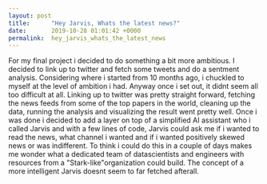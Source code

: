 ```yaml
---
layout: post
title:      "Hey Jarvis, Whats the latest news?"
date:       2019-10-28 01:01:42 +0000
permalink:  hey_jarvis_whats_the_latest_news
---
```



For my final project i decided to do something a bit more ambitious. I decided to link up to twitter and fetch some tweets and do a sentment analysis. Considering where i started from 10 months ago, i chuckled to myself at the level of ambition i had. Anyway once i set out, it didnt seem all too difficult at all. Linking up to twitter was pretty straight forward, fetching the news feeds from some of the top papers in the world, cleaning up the data, running the analysis and visualizing the result went pretty well. Once i was done i decided to add a layer on top of a simplified AI assistant who i called Jarvis and with a few lines of code, Jarvis could ask me if i wanted to read the news, what channel i wanted and if i wanted positively skewed news or was indifferent. To think i could do this in a couple of days makes me wonder what a dedicated team of datascientists and engineers with resources from a "Stark-like"organization could build.  The concept of a more intelligent Jarvis doesnt seem to far fetched afterall.


